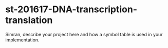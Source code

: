# st-201617-DNA-transcription-translation
Simran, describe your project here and how a symbol table is used in your implementation.
